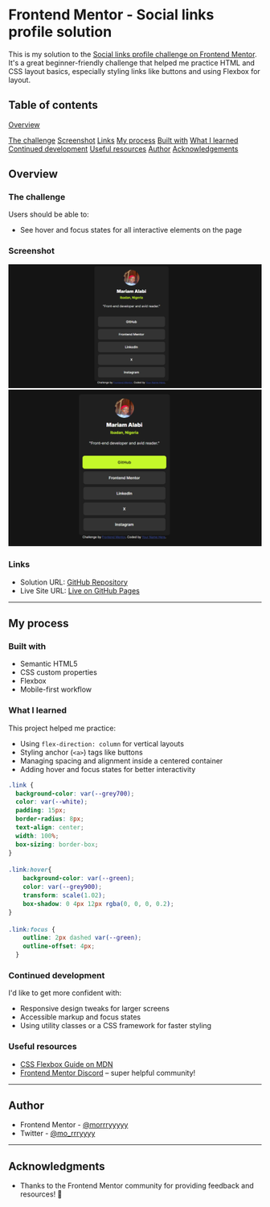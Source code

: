 # Frontend Mentor - Social links profile solution

This is my solution to the [Social links profile challenge on Frontend Mentor](https://www.frontendmentor.io/challenges/social-links-profile-UG32l9m6dQ). It's a great beginner-friendly challenge that helped me practice HTML and CSS layout basics, especially styling links like buttons and using Flexbox for layout.

## Table of contents

[Overview](#overview)

  [The challenge](#the-challenge)
  [Screenshot](#screenshot)
  [Links](#links)
  [My process](#my-process)
  [Built with](#built-with)
  [What I learned](#what-i-learned)
  [Continued development](#continued-development)
  [Useful resources](#useful-resources)
  [Author](#author)
  [Acknowledgements](#acknowledgments)


## Overview

### The challenge

Users should be able to:

* See hover and focus states for all interactive elements on the page

### Screenshot

![Screenshot of my solution](./assets/images/solution.png)
![Screenshot of my solution](./assets/images/solution_hover.png)

### Links

* Solution URL: [GitHub Repository](https://github.com/morrryyyyy/social-links-profile)
* Live Site URL: [Live on GitHub Pages](https://morrryyyyy.github.io/social-links-profile/)

---

## My process

### Built with

* Semantic HTML5
* CSS custom properties
* Flexbox
* Mobile-first workflow

### What I learned

This project helped me practice:

* Using `flex-direction: column` for vertical layouts
* Styling anchor (`<a>`) tags like buttons
* Managing spacing and alignment inside a centered container
* Adding hover and focus states for better interactivity

```css
.link {
  background-color: var(--grey700);
  color: var(--white);
  padding: 15px;
  border-radius: 8px;
  text-align: center;
  width: 100%;
  box-sizing: border-box;
}

.link:hover{
    background-color: var(--green);
    color: var(--grey900);
    transform: scale(1.02);
    box-shadow: 0 4px 12px rgba(0, 0, 0, 0.2);
}

.link:focus {
    outline: 2px dashed var(--green);
    outline-offset: 4px;
  }
```

### Continued development

I'd like to get more confident with:

* Responsive design tweaks for larger screens
* Accessible markup and focus states
* Using utility classes or a CSS framework for faster styling

### Useful resources

* [CSS Flexbox Guide on MDN](https://developer.mozilla.org/en-US/docs/Web/CSS/flex)
* [Frontend Mentor Discord](https://discord.gg/frontendmentor) – super helpful community!

---

## Author

* Frontend Mentor - [@morrryyyyy](https://www.frontendmentor.io/profile/morrryyyyy)
* Twitter - [@mo\_rrryyyy](https://x.com/mo_rrryyyy)

---

## Acknowledgments
* Thanks to the Frontend Mentor community for providing feedback and resources! 🎉
